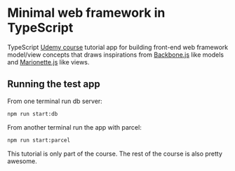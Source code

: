# Minimal web framework in TypeScript

TypeScript [Udemy course](https://www.udemy.com/course/typescript-the-complete-developers-guide/) tutorial app for building front-end web framework model/view concepts that draws inspirations from [Backbone.js](https://backbonejs.org/) like models and [Marionette.js](https://marionettejs.com/) like views.

## Running the test app

From one terminal run db server:

```sh
npm run start:db
```

From another terminal run the app with parcel:

```sh
npm run start:parcel
```

This tutorial is only part of the course. The rest of the course is also pretty awesome.
